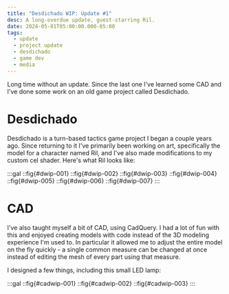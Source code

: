 ```yaml
---
title: "Desdichado WIP: Update #1"
desc: A long-overdue update, guest-starring Ril.
date: 2024-05-01T05:00:00.000-05:00
tags:
  - update
  - project update
  - desdichado
  - game dev
  - media
---
```


Long time without an update. Since the last one I've learned some CAD and I've done some work on an old game project called Desdichado.

# Desdichado

Desdichado is a turn-based tactics game project I began a couple years ago. Since returning to it I've primarily been working on art, specifically the model for a character named Ril, and I've also made modifications to my custom cel shader. Here's what Ril looks like:

:::gal
::fig{#dwip-001}
::fig{#dwip-002}
::fig{#dwip-003}
::fig{#dwip-004}
::fig{#dwip-005}
::fig{#dwip-006}
::fig{#dwip-007}
:::

# CAD

I've also taught myself a bit of CAD, using CadQuery. I had a lot of fun with this and enjoyed creating models with code instead of the 3D modeling experience I'm used to. In particular it allowed me to adjust the entire model on the fly quickly - a single common measure can be changed at once instead of editing the mesh of every part using that measure.

I designed a few things, including this small LED lamp:

:::gal
::fig{#cadwip-001}
::fig{#cadwip-002}
::fig{#cadwip-003}
:::
